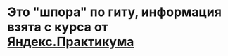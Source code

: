 # Это "шпора" по гиту, информация взята с курса от [Яндекс.Практикума](https://start.practicum.yandex/git-basics/)